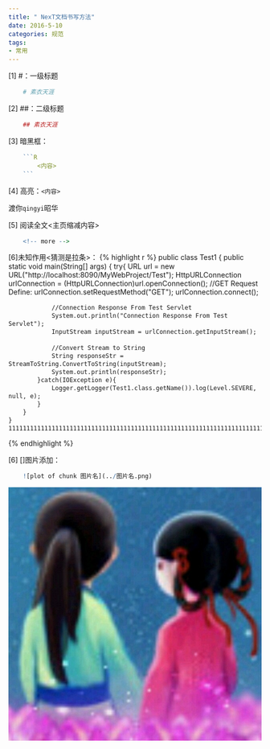 ```yaml
---
title: " NexT文档书写方法"
date: 2016-5-10
categories: 规范
tags:
- 常用
---
```




[1] #：一级标题
```R
    # 素衣天涯
```

[2] ##：二级标题
```R
    ## 素衣天涯
```
[3] 暗黑框：
```R
    ```R
        <内容>
    ```
```

[4] 高亮：`<内容>`

渡你`qingyi`昭华

[5] 阅读全文<主页缩减内容>
```R
    <!-- more -->
```
<!-- more -->

[6]未知作用<猜测是拉条>：
{% highlight r %}
    public class Test1 {
        public static void main(String[] args) {
            try{
                URL url = new URL("http://localhost:8090/MyWebProject/Test");
                HttpURLConnection urlConnection = (HttpURLConnection)url.openConnection();
                //GET Request Define:
                urlConnection.setRequestMethod("GET");
                urlConnection.connect();

                //Connection Response From Test Servlet
                System.out.println("Connection Response From Test Servlet");
                InputStream inputStream = urlConnection.getInputStream();

                //Convert Stream to String
                String responseStr = StreamToString.ConvertToString(inputStream);
                System.out.println(responseStr);
            }catch(IOException e){
                Logger.getLogger(Test1.class.getName()).log(Level.SEVERE, null, e);
            }
        }
    }
    11111111111111111111111111111111111111111111111111111111111111111111111111111111111111111111111111111111111111111111111111111111111111111111111111111111111111111111111111111111111111111111111111111111
{% endhighlight %}

[6]
[]图片添加：
```R
    ![plot of chunk 图片名](../图片名.png)
```
![plot of chunk avatar](/images/avatar.jpg)


